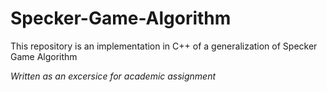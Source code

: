 # Specker-Game-Algorithm
This repository is an implementation in C++ of a generalization of Specker Game Algorithm

<i>Written as an excersice for academic assignment</i>
